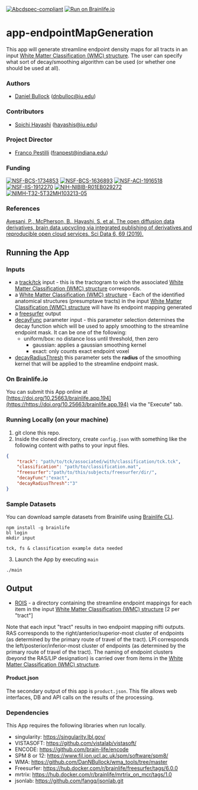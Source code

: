 [![Abcdspec-compliant](https://img.shields.io/badge/ABCD_Spec-v1.1-green.svg)](https://github.com/soichih/abcd-spec)
[![Run on Brainlife.io](https://img.shields.io/badge/Brainlife-bl.app.194-blue.svg)](https://doi.org/10.25663/brainlife.app.194)

# app-endpointMapGeneration
This app will generate streamline endpoint density maps for all tracts in an input [White Matter Classification (WMC) structure](https://brainlife.io/datatype/5cc1d64c44947d8aea6b2d8b).  The user can specify what sort of decay/smoothing algorithm can be used (or whether one should be used at all).  

### Authors
- [Daniel Bullock](https://github.com/DanNBullock) (dnbulloc@iu.edu)

### Contributors
- [Soichi Hayashi](https://github.com/soichih) (hayashis@iu.edu)

### Project Director
- [Franco Pestilli](https://github.com/francopestilli) (franpest@indiana.edu)


### Funding
[![NSF-BCS-1734853](https://img.shields.io/badge/NSF_BCS-1734853-blue.svg)](https://nsf.gov/awardsearch/showAward?AWD_ID=1734853)
[![NSF-BCS-1636893](https://img.shields.io/badge/NSF_BCS-1636893-blue.svg)](https://nsf.gov/awardsearch/showAward?AWD_ID=1636893)
[![NSF-ACI-1916518](https://img.shields.io/badge/NSF_ACI-1916518-blue.svg)](https://nsf.gov/awardsearch/showAward?AWD_ID=1916518)
[![NSF-IIS-1912270](https://img.shields.io/badge/NSF_IIS-1912270-blue.svg)](https://nsf.gov/awardsearch/showAward?AWD_ID=1912270)
[![NIH-NIBIB-R01EB029272](https://img.shields.io/badge/NIH_NIBIB-R01EB029272-green.svg)](https://grantome.com/grant/NIH/R01-EB029272-01)
[![NIMH-T32-5T32MH103213-05](https://img.shields.io/badge/NIMH_T32-5T32MH103213--05-blue.svg)](https://projectreporter.nih.gov/project_info_description.cfm?aid=9725739)

### References 
[Avesani, P., McPherson, B., Hayashi, S. et al. The open diffusion data derivatives, brain data upcycling via integrated publishing of derivatives and reproducible open cloud services. Sci Data 6, 69 (2019).](https://doi.org/10.1038/s41597-019-0073-y)

## Running the App 

### Inputs
- a [track/tck](https://brainlife.io/datatypes/5907d922436ee50ffde9c549) input - this is the tractogram to wich the associated [White Matter Classification (WMC) structure](https://brainlife.io/datatype/5cc1d64c44947d8aea6b2d8b) corresponds.
- a [White Matter Classification (WMC) structure](https://brainlife.io/datatype/5cc1d64c44947d8aea6b2d8b) - Each of the identified anatomical structures (presumptave tracts) in the input [White Matter Classification (WMC) structure](https://brainlife.io/datatype/5cc1d64c44947d8aea6b2d8b) will have its endpoint mapping generated
- a [freesurfer](https://brainlife.io/datatypes/58cb22c8e13a50849b25882e) output
- [decayFunc](https://github.com/DanNBullock/wma_tools/blob/903a2af76578d6a8931fa4c931682993b11bd40e/Stream_Tools/bsc_classifiedStreamEndpointCortex.m#L32) parameter input - this parameter selection determines the decay function which will be used to apply smoothing to the streamline endpoint mask.  It can be one of the following:
	- uniform/box: no distance loss until threshold, then zero
        - gaussian:  applies a gaussian smoothing kernel
        - exact:  only counts exact endpoint voxel
- [decayRadiusThresh](https://github.com/DanNBullock/wma_tools/blob/903a2af76578d6a8931fa4c931682993b11bd40e/Stream_Tools/bsc_classifiedStreamEndpointCortex.m#L42) this parameter sets the **radius** of the smoothing kernel that will be applied to the streamline endpoint mask.  

### On Brainlife.io

You can submit this App online at [https://doi.org/10.25663/brainlife.app.194](https://https://doi.org/10.25663/brainlife.app.194) via the "Execute" tab.

### Running Locally (on your machine)

1. git clone this repo.
2. Inside the cloned directory, create `config.json` with something like the following content with paths to your input files.

```json
{
	"track": "path/to/tck/associated/with/classification/tck.tck",
	"classification": "path/to/classification.mat",
	"freesurfer":"path/to/this/subjects/freesurfer/dir/",
	"decayFunc":"exact",
	"decayRadiusThresh":"3"
}
```

### Sample Datasets

You can download sample datasets from Brainlife using [Brainlife CLI](https://github.com/brain-life/cli).

```
npm install -g brainlife
bl login
mkdir input

tck, fs & classification example data needed

```


3. Launch the App by executing `main`

```bash
./main
```

## Output

- [ROIS](https://brainlife.io/datatypes/5be9ea0315a8683a39a1ebd9) - a directory containing the streamline endpoint mappings for each item in the input [White Matter Classification (WMC) structure](https://brainlife.io/datatype/5cc1d64c44947d8aea6b2d8b) [2 per "tract"]

Note that each input "tract" results in two endpoint mapping nifti outputs.  RAS corresponds to the right/anterior/superior-most cluster of endpoints (as determined by the primary route of travel of the tract).  LPI corresponds the left/posterior/inferior-most cluster of endpoints (as determined by the primary route of travel of the tract).  The naming of endpoint clusters (beyond the RAS/LIP designation) is carried over from items in the [White Matter Classification (WMC) structure](https://brainlife.io/datatype/5cc1d64c44947d8aea6b2d8b).

#### Product.json
The secondary output of this app is `product.json`. This file allows web interfaces, DB and API calls on the results of the processing. 

### Dependencies

This App requires the following libraries when run locally.

  - singularity: https://singularity.lbl.gov/
  - VISTASOFT: https://github.com/vistalab/vistasoft/
  - ENCODE: https://github.com/brain-life/encode
  - SPM 8 or 12: https://www.fil.ion.ucl.ac.uk/spm/software/spm8/
  - WMA: https://github.com/DanNBullock/wma_tools/tree/master
  - Freesurfer: https://hub.docker.com/r/brainlife/freesurfer/tags/6.0.0
  - mrtrix: https://hub.docker.com/r/brainlife/mrtrix_on_mcr/tags/1.0
  - jsonlab: https://github.com/fangq/jsonlab.git
